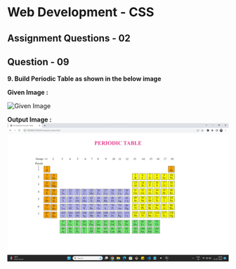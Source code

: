 # **Web Development - CSS**
## **Assignment Questions - 02**
## **Question - 09**

**9. Build Periodic Table as shown in the below image**

**Given Image :**

![Given Image](https://file.notion.so/f/s/41470e09-2a72-448e-b080-ed9ede4b3c76/periodic_table.png?id=769a10d4-c2ba-4af0-8de5-28bee2644c3f&table=block&spaceId=6fae2e0f-dedc-48e9-bc59-af2654c78209&expirationTimestamp=1689271200000&signature=vUGZsUelpatjxna9mPf9Co3Bbn_AQmnQ8MB41axPZ6Q&downloadName=periodic+table.png)

**Output Image :**
![Output Image](./Output%20Image.png)